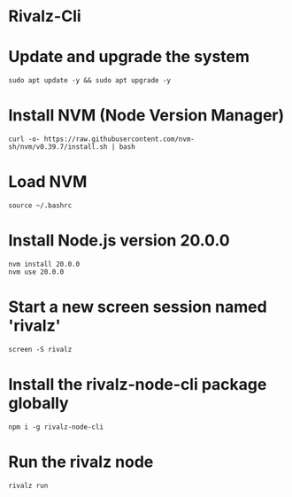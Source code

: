 # Rivalz-Cli
# Update and upgrade the system
```
sudo apt update -y && sudo apt upgrade -y
```
# Install NVM (Node Version Manager)
```
curl -o- https://raw.githubusercontent.com/nvm-sh/nvm/v0.39.7/install.sh | bash
```
# Load NVM
```
source ~/.bashrc
```
# Install Node.js version 20.0.0
```
nvm install 20.0.0
nvm use 20.0.0
```

# Start a new screen session named 'rivalz'

```
screen -S rivalz
```

# Install the rivalz-node-cli package globally
```
npm i -g rivalz-node-cli
```
# Run the rivalz node
```
rivalz run
```
